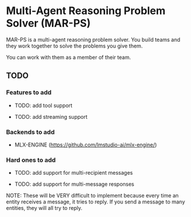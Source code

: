 # Multi-Agent Reasoning Problem Solver (MAR-PS)

MAR-PS is a multi-agent reasoning problem solver. You build teams and they work together to solve the problems you give them.

You can work with them as a member of their team.

## TODO

### Features to add

- TODO: add tool support

- TODO: add streaming support

### Backends to add

- MLX-ENGINE (<https://github.com/lmstudio-ai/mlx-engine/>)

### Hard ones to add

- TODO: add support for multi-recipient messages

- TODO: add support for multi-message responses

NOTE: These will be VERY difficult to implement because every time an entity receives a message, it tries to reply. If you send a message to many entities, they will all try to reply.
